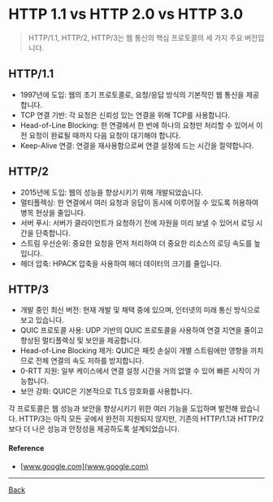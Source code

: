 # HTTP 1.1 vs HTTP 2.0 vs HTTP 3.0

> HTTP/1.1, HTTP/2, HTTP/3는 웹 통신의 핵심 프로토콜의 세 가지 주요 버전입니다.

## HTTP/1.1

- 1997년에 도입: 웹의 초기 프로토콜로, 요청/응답 방식의 기본적인 웹 통신을 제공합니다.
- TCP 연결 기반: 각 요청은 신뢰성 있는 연결을 위해 TCP를 사용합니다.
- Head-of-Line Blocking: 한 연결에서 한 번에 하나의 요청만 처리할 수 있어서 이전 요청이 완료될 때까지 다음 요청이 대기해야 합니다.
- Keep-Alive 연결: 연결을 재사용함으로써 연결 설정에 드는 시간을 절약합니다.

## HTTP/2

- 2015년에 도입: 웹의 성능을 향상시키기 위해 개발되었습니다.
- 멀티플렉싱: 한 연결에서 여러 요청과 응답이 동시에 이루어질 수 있도록 허용하여 병목 현상을 줄입니다.
- 서버 푸시: 서버가 클라이언트가 요청하기 전에 자원을 미리 보낼 수 있어서 로딩 시간을 단축합니다.
- 스트림 우선순위: 중요한 요청을 먼저 처리하여 더 중요한 리소스의 로딩 속도를 높입니다.
- 헤더 압축: HPACK 압축을 사용하여 헤더 데이터의 크기를 줄입니다.

## HTTP/3

- 개발 중인 최신 버전: 현재 개발 및 채택 중에 있으며, 인터넷의 미래 통신 방식으로 보고 있습니다.
- QUIC 프로토콜 사용: UDP 기반의 QUIC 프로토콜을 사용하여 연결 지연을 줄이고 향상된 멀티플렉싱 및 보안을 제공합니다.
- Head-of-Line Blocking 제거: QUIC은 패킷 손실이 개별 스트림에만 영향을 끼치므로 전체 연결의 속도 저하를 방지합니다.
- 0-RTT 지원: 일부 케이스에서 연결 설정 시간을 거의 없앨 수 있어 빠른 시작이 가능합니다.
- 보안 강화: QUIC은 기본적으로 TLS 암호화를 사용합니다.

각 프로토콜은 웹 성능과 보안을 향상시키기 위한 여러 기능을 도입하며 발전해 왔습니다. HTTP/3는 아직 모든 곳에서 완전히 지원되지 않지만, 기존의 HTTP/1.1과 HTTP/2보다 더 나은 성능과 안정성을 제공하도록 설계되었습니다.

#### Reference

- [www.google.com](www.google.com)

---

[Back](../README.md)
